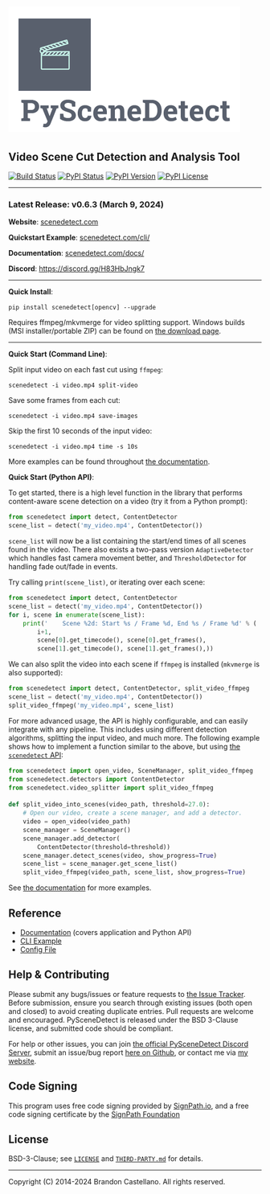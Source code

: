 
![PySceneDetect](https://raw.githubusercontent.com/Breakthrough/PySceneDetect/main/website/pages/img/pyscenedetect_logo_small.png)
==========================================================
Video Scene Cut Detection and Analysis Tool
----------------------------------------------------------

[![Build Status](https://img.shields.io/github/actions/workflow/status/Breakthrough/PySceneDetect/build.yml)](https://github.com/Breakthrough/PySceneDetect/actions)
[![PyPI Status](https://img.shields.io/pypi/status/scenedetect.svg)](https://pypi.python.org/pypi/scenedetect/)
[![PyPI Version](https://img.shields.io/pypi/v/scenedetect?color=blue)](https://pypi.python.org/pypi/scenedetect/)
[![PyPI License](https://img.shields.io/pypi/l/scenedetect.svg)](https://scenedetect.com/copyright/)

----------------------------------------------------------

### Latest Release: v0.6.3 (March 9, 2024)

**Website**:  [scenedetect.com](https://www.scenedetect.com)

**Quickstart Example**: [scenedetect.com/cli/](https://www.scenedetect.com/cli/)

**Documentation**:  [scenedetect.com/docs/](https://www.scenedetect.com/docs/)

**Discord**: https://discord.gg/H83HbJngk7

----------------------------------------------------------

**Quick Install**:

    pip install scenedetect[opencv] --upgrade

Requires ffmpeg/mkvmerge for video splitting support. Windows builds (MSI installer/portable ZIP) can be found on [the download page](https://scenedetect.com/download/).

----------------------------------------------------------

**Quick Start (Command Line)**:

Split input video on each fast cut using `ffmpeg`:

    scenedetect -i video.mp4 split-video

Save some frames from each cut:

    scenedetect -i video.mp4 save-images

Skip the first 10 seconds of the input video:

    scenedetect -i video.mp4 time -s 10s

More examples can be found throughout [the documentation](https://www.scenedetect.com/docs/latest/cli.html).

**Quick Start (Python API)**:

To get started, there is a high level function in the library that performs content-aware scene detection on a video (try it from a Python prompt):

```python
from scenedetect import detect, ContentDetector
scene_list = detect('my_video.mp4', ContentDetector())
```

`scene_list` will now be a list containing the start/end times of all scenes found in the video.  There also exists a two-pass version `AdaptiveDetector` which handles fast camera movement better, and `ThresholdDetector` for handling fade out/fade in events.

Try calling `print(scene_list)`, or iterating over each scene:

```python
from scenedetect import detect, ContentDetector
scene_list = detect('my_video.mp4', ContentDetector())
for i, scene in enumerate(scene_list):
    print('    Scene %2d: Start %s / Frame %d, End %s / Frame %d' % (
        i+1,
        scene[0].get_timecode(), scene[0].get_frames(),
        scene[1].get_timecode(), scene[1].get_frames(),))
```

We can also split the video into each scene if `ffmpeg` is installed (`mkvmerge` is also supported):

```python
from scenedetect import detect, ContentDetector, split_video_ffmpeg
scene_list = detect('my_video.mp4', ContentDetector())
split_video_ffmpeg('my_video.mp4', scene_list)
```

For more advanced usage, the API is highly configurable, and can easily integrate with any pipeline. This includes using different detection algorithms, splitting the input video, and much more. The following example shows how to implement a function similar to the above, but using [the `scenedetect` API](https://www.scenedetect.com/docs/latest/api.html):

```python
from scenedetect import open_video, SceneManager, split_video_ffmpeg
from scenedetect.detectors import ContentDetector
from scenedetect.video_splitter import split_video_ffmpeg

def split_video_into_scenes(video_path, threshold=27.0):
    # Open our video, create a scene manager, and add a detector.
    video = open_video(video_path)
    scene_manager = SceneManager()
    scene_manager.add_detector(
        ContentDetector(threshold=threshold))
    scene_manager.detect_scenes(video, show_progress=True)
    scene_list = scene_manager.get_scene_list()
    split_video_ffmpeg(video_path, scene_list, show_progress=True)
```

See [the documentation](https://www.scenedetect.com/docs/latest/api.html) for more examples.

## Reference

 - [Documentation](https://www.scenedetect.com/docs/) (covers application and Python API)
 - [CLI Example](https://www.scenedetect.com/cli/)
 - [Config File](https://www.scenedetect.com/docs/0.6.3/cli/config_file.html)

## Help & Contributing

Please submit any bugs/issues or feature requests to [the Issue Tracker](https://github.com/Breakthrough/PySceneDetect/issues). Before submission, ensure you search through existing issues (both open and closed) to avoid creating duplicate entries.
Pull requests are welcome and encouraged.  PySceneDetect is released under the BSD 3-Clause license, and submitted code should be compliant.

For help or other issues, you can join [the official PySceneDetect Discord Server](https://discord.gg/H83HbJngk7), submit an issue/bug report [here on Github](https://github.com/Breakthrough/PySceneDetect/issues), or contact me via [my website](http://www.bcastell.com/about/).

## Code Signing

This program uses free code signing provided by [SignPath.io](https://signpath.io?utm_source=foundation&utm_medium=github&utm_campaign=PySceneDetect), and a free code signing certificate by the [SignPath Foundation](https://signpath.org?utm_source=foundation&utm_medium=github&utm_campaign=PySceneDetect)

## License

BSD-3-Clause; see [`LICENSE`](LICENSE) and [`THIRD-PARTY.md`](THIRD-PARTY.md) for details.

----------------------------------------------------------

Copyright (C) 2014-2024 Brandon Castellano.
All rights reserved.
